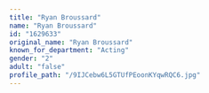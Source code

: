 ```yaml
---
title: "Ryan Broussard"
name: "Ryan Broussard"
id: "1629633"
original_name: "Ryan Broussard"
known_for_department: "Acting"
gender: "2"
adult: "false"
profile_path: "/9IJCebw6L5GTUfPEoonKYqwRQC6.jpg"
---
```

